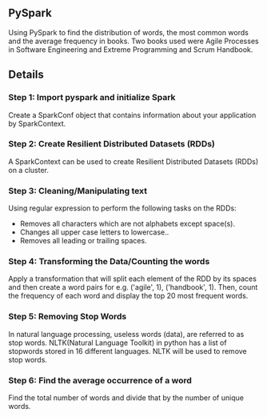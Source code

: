 ## PySpark
Using PySpark to find the distribution of words, the most common words and the average frequency in books. Two books used were Agile Processes in Software Engineering and Extreme Programming and Scrum Handbook. 

## Details
### Step 1: Import pyspark and initialize Spark
Create a SparkConf object that contains information about your application by SparkContext.
### Step 2: Create Resilient Distributed Datasets (RDDs)
A SparkContext can be used to create Resilient Distributed Datasets (RDDs) on a cluster.
### Step 3: Cleaning/Manipulating text
Using regular expression to perform the following tasks on the RDDs:
- Removes all characters which are not alphabets except space(s).
- Changes all upper case letters to lowercase..
- Removes all leading or trailing spaces.
### Step 4: Transforming the Data/Counting the words
Apply a transformation that will split each element of the RDD by its spaces and then create a word pairs for e.g. ('agile', 1), ('handbook', 1). Then, count the frequency of each word and display the top 20 most frequent words.
### Step 5: Removing Stop Words
In natural language processing, useless words (data), are referred to as stop words. NLTK(Natural Language Toolkit) in python has a list of stopwords stored in 16 different languages. NLTK will be used to remove stop words.
### Step 6: Find the average occurrence of a word
Find the total number of words and divide that by the number of unique words.
